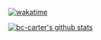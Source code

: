 [![wakatime](https://wakatime.com/badge/user/ae07a743-cb9e-4cc0-92db-f3070c74a22e.svg)](https://wakatime.com/@ae07a743-cb9e-4cc0-92db-f3070c74a22e)

[![bc-carter's github stats](https://github-readme-stats.vercel.app/api?username=bc-carter&show_icons=true&theme=react&count_private=true&include_all_commits)](https://github.com/anuraghazra/github-readme-stats)
